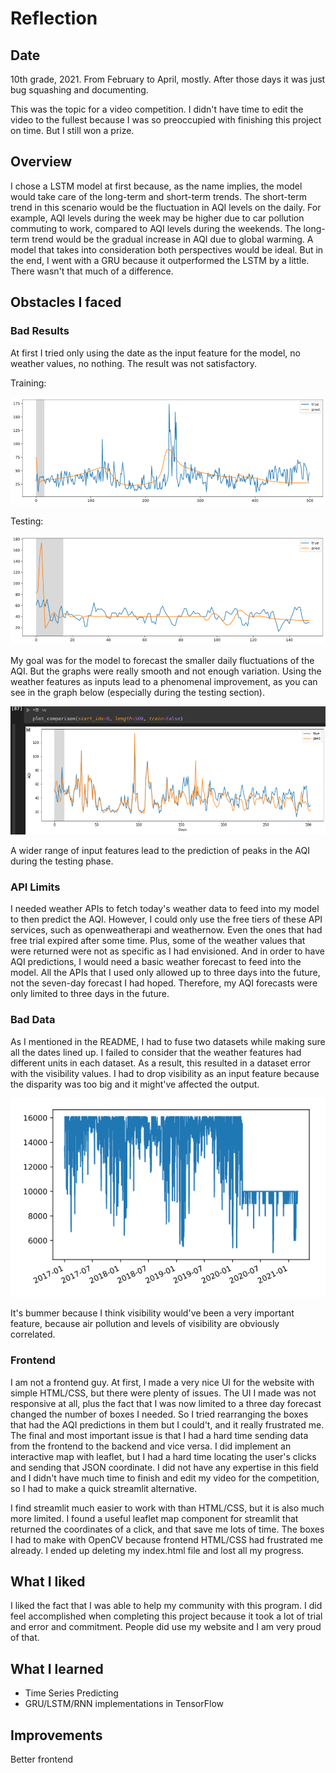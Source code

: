 # Reflection 

## Date

10th grade, 2021. From February to April, mostly. After those days it was just bug squashing and documenting. 

This was the topic for a video competition. I didn't have time to edit the video to the fullest because I was so preoccupied with finishing this project on time. But I still won a prize.

## Overview

I chose a LSTM model at first because, as the name implies, the model would take care of the long-term and short-term trends. The short-term trend in this scenario would be the fluctuation in AQI levels on the daily. For example, AQI levels during the week may be higher due to car pollution commuting to work, compared to AQI levels during the weekends. The long-term trend would be the gradual increase in AQI due to global warming. A model that takes into consideration both perspectives would be ideal. But in the end, I went with a GRU because it outperformed the LSTM by a little. There wasn't that much of a difference.

## Obstacles I faced

### Bad Results

At first I tried only using the date as the input feature for the model, no weather values, no nothing. The result was not satisfactory.

Training:

![train](only-date-as-x-features-train.png)

Testing:

![test](only-date-as-x-features-test.png)

My goal was for the model to forecast the smaller daily fluctuations of the AQI. But the graphs were really smooth and not enough variation. Using the weather features as inputs lead to a phenomenal improvement, as you can see in the graph below (especially during the testing section). 

![good-test](good-test-graph.png)

A wider range of input features lead to the prediction of peaks in the AQI during the testing phase.

### API Limits

I needed weather APIs to fetch today's weather data to feed into my model to then predict the AQI. However, I could only use the free tiers of these API services, such as openweatherapi and weathernow. Even the ones that had free trial expired after some time. Plus, some of the weather values that were returned were not as specific as I had envisioned. And in order to have AQI predictions, I would need a basic weather forecast to feed into the model. All the APIs that I used only allowed up to three days into the future, not the seven-day forecast I had hoped. Therefore, my AQI forecasts were only limited to three days in the future.

### Bad Data

As I mentioned in the README, I had to fuse two datasets while making sure all the dates lined up. I failed to consider that the weather features had different units in each dataset. As a result, this resulted in a dataset error with the visibility values. I had to drop visibility as an input feature because the disparity was too big and it might've affected the output.

![data-error](data-error.png)

It's bummer because I think visibility would've been a very important feature, because air pollution and levels of visibility are obviously correlated.

### Frontend

I am not a frontend guy. At first, I made a very nice UI for the website with simple HTML/CSS, but there were plenty of issues.  The UI I made was not responsive at all, plus the fact that I was now limited to a three day forecast changed the number of boxes I needed. So I tried rearranging the boxes that had the AQI predictions in them but I could't, and it really frustrated me. The final and most important issue is that I had a hard time sending data from the frontend to the backend and vice versa. I did implement an interactive map with leaflet, but I had a hard time locating the user's clicks and sending that JSON coordinate. I did not have any expertise in this field and I didn't have much time to finish and edit my video for the competition, so I had to make a quick streamlit alternative.

I find streamlit much easier to work with than HTML/CSS, but it is also much more limited. I found a useful leaflet map component for streamlit that returned the coordinates of a click, and that save me lots of time. The boxes I had to make with OpenCV because frontend HTML/CSS had frustrated me already. I ended up deleting my index.html file and lost all my progress.

## What I liked

I liked the fact that I was able to help my community with this program. I did feel accomplished when completing this project because it took a lot of trial and error and commitment. People did use my website and I am very proud of that.

## What I learned

- Time Series Predicting
- GRU/LSTM/RNN implementations in TensorFlow

## Improvements

Better frontend
